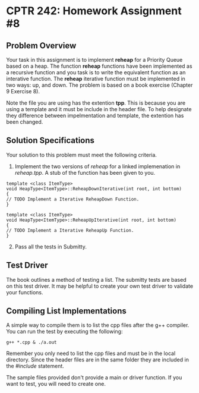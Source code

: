 # CPTR 242: Homework Assignment #8

## Problem Overview
Your task in this assignment is to implement __reheap__ for a Priority Queue based on a heap.
The function __reheap__ functions have been implemented as a recursive function and you task is to 
write the equivalent function as an interative function.
The __reheap__ iterative function must be implemented in two ways: up, and down.
The problem is based on a book exercise (Chapter 9 Exercise 8).

Note the file you are using has the extention __tpp__.
This is because you are using a template and it must be include in the header file.
To help designate they difference between impelmentation and template, the extention has been changed.

## Solution Specifications

Your solution to this problem must meet the following criteria.

1. Implement the two versions of _reheap_ for a linked implemenation in _reheap.tpp_. 
   A stub of the function has been given to you.
```
template <class ItemType>
void HeapType<ItemType>::ReheapDownIterative(int root, int bottom)
{
// TODO Implement a Iterative ReheapDown Function.
}

template <class ItemType>
void HeapType<ItemType>::ReheapUpIterative(int root, int bottom)
{
// TODO Implement a Iterative ReheapUp Function.
}
```
2. Pass all the tests in Submitty.

## Test Driver

The book outlines a method of testing a list.
The submitty tests are based on this test driver.
It may be helpful to create your own test driver to validate your functions.

## Compiling List Implementations

A simple way to compile them is to list the cpp files after the g++ compiler.
You can run the test by executing the following:

```
g++ *.cpp & ./a.out
```


Remember you only need to list the cpp files and must be in the local directory.
Since the header files are in the same folder they are included in the _#include_ statement.

The sample files provided don't provide a main or driver function.
If you want to test, you will need to create one.

